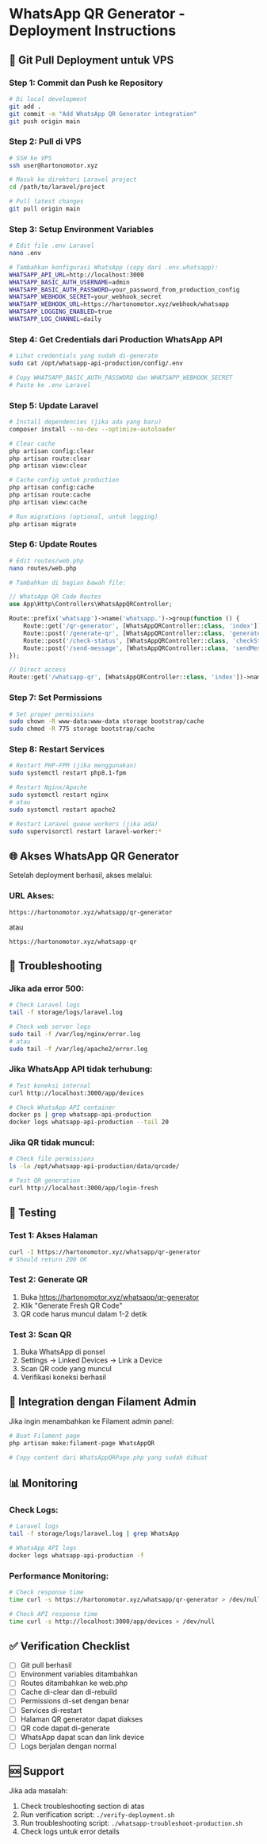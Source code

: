 # WhatsApp QR Generator - Deployment Instructions

## 🚀 Git Pull Deployment untuk VPS

### **Step 1: Commit dan Push ke Repository**

```bash
# Di local development
git add .
git commit -m "Add WhatsApp QR Generator integration"
git push origin main
```

### **Step 2: Pull di VPS**

```bash
# SSH ke VPS
ssh user@hartonomotor.xyz

# Masuk ke direktori Laravel project
cd /path/to/laravel/project

# Pull latest changes
git pull origin main
```

### **Step 3: Setup Environment Variables**

```bash
# Edit file .env Laravel
nano .env

# Tambahkan konfigurasi WhatsApp (copy dari .env.whatsapp):
WHATSAPP_API_URL=http://localhost:3000
WHATSAPP_BASIC_AUTH_USERNAME=admin
WHATSAPP_BASIC_AUTH_PASSWORD=your_password_from_production_config
WHATSAPP_WEBHOOK_SECRET=your_webhook_secret
WHATSAPP_WEBHOOK_URL=https://hartonomotor.xyz/webhook/whatsapp
WHATSAPP_LOGGING_ENABLED=true
WHATSAPP_LOG_CHANNEL=daily
```

### **Step 4: Get Credentials dari Production WhatsApp API**

```bash
# Lihat credentials yang sudah di-generate
sudo cat /opt/whatsapp-api-production/config/.env

# Copy WHATSAPP_BASIC_AUTH_PASSWORD dan WHATSAPP_WEBHOOK_SECRET
# Paste ke .env Laravel
```

### **Step 5: Update Laravel**

```bash
# Install dependencies (jika ada yang baru)
composer install --no-dev --optimize-autoloader

# Clear cache
php artisan config:clear
php artisan route:clear
php artisan view:clear

# Cache config untuk production
php artisan config:cache
php artisan route:cache
php artisan view:cache

# Run migrations (optional, untuk logging)
php artisan migrate
```

### **Step 6: Update Routes**

```bash
# Edit routes/web.php
nano routes/web.php

# Tambahkan di bagian bawah file:
```

```php
// WhatsApp QR Code Routes
use App\Http\Controllers\WhatsAppQRController;

Route::prefix('whatsapp')->name('whatsapp.')->group(function () {
    Route::get('/qr-generator', [WhatsAppQRController::class, 'index'])->name('qr-generator');
    Route::post('/generate-qr', [WhatsAppQRController::class, 'generateFreshQR'])->name('generate-qr');
    Route::post('/check-status', [WhatsAppQRController::class, 'checkStatus'])->name('check-status');
    Route::post('/send-message', [WhatsAppQRController::class, 'sendMessage'])->name('send-message');
});

// Direct access
Route::get('/whatsapp-qr', [WhatsAppQRController::class, 'index'])->name('whatsapp-qr');
```

### **Step 7: Set Permissions**

```bash
# Set proper permissions
sudo chown -R www-data:www-data storage bootstrap/cache
sudo chmod -R 775 storage bootstrap/cache
```

### **Step 8: Restart Services**

```bash
# Restart PHP-FPM (jika menggunakan)
sudo systemctl restart php8.1-fpm

# Restart Nginx/Apache
sudo systemctl restart nginx
# atau
sudo systemctl restart apache2

# Restart Laravel queue workers (jika ada)
sudo supervisorctl restart laravel-worker:*
```

## 🌐 **Akses WhatsApp QR Generator**

Setelah deployment berhasil, akses melalui:

### **URL Akses:**
```
https://hartonomotor.xyz/whatsapp/qr-generator
```

atau

```
https://hartonomotor.xyz/whatsapp-qr
```

## 🔧 **Troubleshooting**

### **Jika ada error 500:**
```bash
# Check Laravel logs
tail -f storage/logs/laravel.log

# Check web server logs
sudo tail -f /var/log/nginx/error.log
# atau
sudo tail -f /var/log/apache2/error.log
```

### **Jika WhatsApp API tidak terhubung:**
```bash
# Test koneksi internal
curl http://localhost:3000/app/devices

# Check WhatsApp API container
docker ps | grep whatsapp-api-production
docker logs whatsapp-api-production --tail 20
```

### **Jika QR tidak muncul:**
```bash
# Check file permissions
ls -la /opt/whatsapp-api-production/data/qrcode/

# Test QR generation
curl http://localhost:3000/app/login-fresh
```

## 📱 **Testing**

### **Test 1: Akses Halaman**
```bash
curl -I https://hartonomotor.xyz/whatsapp/qr-generator
# Should return 200 OK
```

### **Test 2: Generate QR**
1. Buka https://hartonomotor.xyz/whatsapp/qr-generator
2. Klik "Generate Fresh QR Code"
3. QR code harus muncul dalam 1-2 detik

### **Test 3: Scan QR**
1. Buka WhatsApp di ponsel
2. Settings → Linked Devices → Link a Device
3. Scan QR code yang muncul
4. Verifikasi koneksi berhasil

## 🎯 **Integration dengan Filament Admin**

Jika ingin menambahkan ke Filament admin panel:

```bash
# Buat Filament page
php artisan make:filament-page WhatsAppQR

# Copy content dari WhatsAppQRPage.php yang sudah dibuat
```

## 📊 **Monitoring**

### **Check Logs:**
```bash
# Laravel logs
tail -f storage/logs/laravel.log | grep WhatsApp

# WhatsApp API logs
docker logs whatsapp-api-production -f
```

### **Performance Monitoring:**
```bash
# Check response time
time curl -s https://hartonomotor.xyz/whatsapp/qr-generator > /dev/null

# Check API response time
time curl -s http://localhost:3000/app/devices > /dev/null
```

## ✅ **Verification Checklist**

- [ ] Git pull berhasil
- [ ] Environment variables ditambahkan
- [ ] Routes ditambahkan ke web.php
- [ ] Cache di-clear dan di-rebuild
- [ ] Permissions di-set dengan benar
- [ ] Services di-restart
- [ ] Halaman QR generator dapat diakses
- [ ] QR code dapat di-generate
- [ ] WhatsApp dapat scan dan link device
- [ ] Logs berjalan dengan normal

## 🆘 **Support**

Jika ada masalah:
1. Check troubleshooting section di atas
2. Run verification script: `./verify-deployment.sh`
3. Run troubleshooting script: `./whatsapp-troubleshoot-production.sh`
4. Check logs untuk error details
